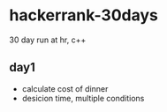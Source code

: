 # hackerrank-30days
30 day run at hr, c++

## day1
- calculate cost of dinner
- desicion time, multiple conditions

